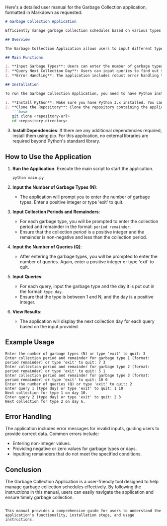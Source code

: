 Here's a detailed user manual for the Garbage Collection application, formatted in Markdown as requested:

```markdown
# Garbage Collection Application

Efficiently manage garbage collection schedules based on various types of garbage and their collection periods.

## Overview

The Garbage Collection Application allows users to input different types of garbage, their collection periods, and remainders. Users can then query the next collection day based on the type of garbage and the day it is put out. This application is designed to streamline the scheduling of garbage collection, ensuring that users are informed of the next collection dates.

## Main Functions

1. **Input Garbage Types**: Users can enter the number of garbage types and their respective collection periods and remainders.
2. **Query Next Collection Day**: Users can input queries to find out the next collection day for a specific type of garbage based on the day it is put out.
3. **Error Handling**: The application includes robust error handling to ensure valid inputs and guide users through the process.

## Installation

To run the Garbage Collection Application, you need to have Python installed on your system. Follow these steps to set up your environment:

1. **Install Python**: Make sure you have Python 3.x installed. You can download it from [python.org](https://www.python.org/downloads/).
2. **Clone the Repository**: Clone the repository containing the application code.
   ```bash
   git clone <repository-url>
   cd <repository-directory>
   ```
3. **Install Dependencies**: If there are any additional dependencies required, install them using pip. For this application, no external libraries are required beyond Python's standard library.

## How to Use the Application

1. **Run the Application**: Execute the main script to start the application.
   ```bash
   python main.py
   ```

2. **Input the Number of Garbage Types (N)**: 
   - The application will prompt you to enter the number of garbage types. Enter a positive integer or type 'exit' to quit.

3. **Input Collection Periods and Remainders**:
   - For each garbage type, you will be prompted to enter the collection period and remainder in the format: `period remainder`.
   - Ensure that the collection period is a positive integer and the remainder is non-negative and less than the collection period.

4. **Input the Number of Queries (Q)**:
   - After entering the garbage types, you will be prompted to enter the number of queries. Again, enter a positive integer or type 'exit' to quit.

5. **Input Queries**:
   - For each query, input the garbage type and the day it is put out in the format: `type day`.
   - Ensure that the type is between 1 and N, and the day is a positive integer.

6. **View Results**:
   - The application will display the next collection day for each query based on the input provided.

## Example Usage

```
Enter the number of garbage types (N) or type 'exit' to quit: 3
Enter collection period and remainder for garbage type 1 (format: period remainder) or type 'exit' to quit: 7 3
Enter collection period and remainder for garbage type 2 (format: period remainder) or type 'exit' to quit: 5 1
Enter collection period and remainder for garbage type 3 (format: period remainder) or type 'exit' to quit: 10 0
Enter the number of queries (Q) or type 'exit' to quit: 2
Enter query 1 (type day) or type 'exit' to quit: 1 10
Next collection for type 1 on day 10.
Enter query 2 (type day) or type 'exit' to quit: 2 3
Next collection for type 2 on day 6.
```

## Error Handling

The application includes error messages for invalid inputs, guiding users to provide correct data. Common errors include:
- Entering non-integer values.
- Providing negative or zero values for garbage types or days.
- Inputting remainders that do not meet the specified conditions.

## Conclusion

The Garbage Collection Application is a user-friendly tool designed to help manage garbage collection schedules effectively. By following the instructions in this manual, users can easily navigate the application and ensure timely garbage collection.
```

This manual provides a comprehensive guide for users to understand the application's functionality, installation steps, and usage instructions.